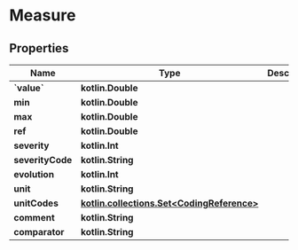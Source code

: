 
# Measure

## Properties
Name | Type | Description | Notes
------------ | ------------- | ------------- | -------------
**&#x60;value&#x60;** | **kotlin.Double** |  |  [optional]
**min** | **kotlin.Double** |  |  [optional]
**max** | **kotlin.Double** |  |  [optional]
**ref** | **kotlin.Double** |  |  [optional]
**severity** | **kotlin.Int** |  |  [optional]
**severityCode** | **kotlin.String** |  |  [optional]
**evolution** | **kotlin.Int** |  |  [optional]
**unit** | **kotlin.String** |  |  [optional]
**unitCodes** | [**kotlin.collections.Set&lt;CodingReference&gt;**](CodingReference.md) |  |  [optional]
**comment** | **kotlin.String** |  |  [optional]
**comparator** | **kotlin.String** |  |  [optional]
